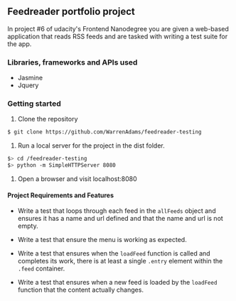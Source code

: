 ## Feedreader portfolio project

In project #6 of udacity's Frontend Nanodegree you are given a web-based application that reads RSS feeds and are tasked with writing a test suite for the app.

### Libraries, frameworks and APIs used

* Jasmine
* Jquery


### Getting started

1. Clone the repository

  ```bash
  $ git clone https://github.com/WarrenAdams/feedreader-testing

  ```

1. Run a local server for the project in the dist folder.

  ```bash
  $> cd /feedreader-testing
  $> python -m SimpleHTTPServer 8080
  ```

1. Open a browser and visit localhost:8080


#### Project Requirements and Features

* Write a test that loops through each feed in the `allFeeds` object and ensures it has a name and url defined and that the name and url is not empty.

* Write a test that ensure the menu is working as expected.

* Write a test that ensures when the `loadFeed` function is called and completes its work, there is at least a single `.entry` element within the `.feed` container.

* Write a test that ensures when a new feed is loaded by the `loadFeed` function that the content actually changes.
